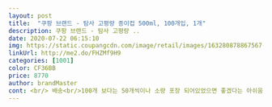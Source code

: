 ```yaml
---
layout: post 
title:  "쿠팡 브랜드 - 탐사 고평량 종이컵 500ml, 100개입, 1개" 
description: 쿠팡 브랜드 - 탐사 고평량 ..
date: 2020-07-22 06:15:10 
img: https://static.coupangcdn.com/image/retail/images/163280878867567-52db1d27-cbf8-4b33-adf2-a3d4c5d4b511.jpg 
linkUrl: http://me2.do/FHZMf9H9 
categories: [1001] 
color: CF36BB 
price: 8770 
author: brandMaster 
cont: <br/> 배송<br/>100개 보다는 50개씩이나 소량 포장 되어있었으면 좋겠다는 아쉬움이 좀 남네요.<br/><br/>100개를 구입했는데 평생 쓸 것 같아요.<br/><br/>그래서 쿠팡에서 가성비 좋은 종이컵으로 바로 주문했음!<br/>그리고 두께도 아주 두껍고 튼튼해요 ㅋㅋ<br/>근데 생각보다 아주아주 거대함…<br/>넉넉한 양으로 더운여름 수분충전 잘하고 있습니다!<br/>다같이 쓰자고.<br/>.<br/> 가격도 저렴하니 부담 없이 펑펑 쓸 수 있겠어요.<br/><br/>다음 구매는 한사이즈 줄여 주문해야겠어요.<br/><br/>다행히 구겨지거나 파손된 부분 없이 아주 안전하게 잘 도착했습니다!<br/>단, 페이퍼 컵홀더나 컵뚜껑도 별도로 같이 판매 해주시면 좋을것 같네요.<br/><br/>디자인도 마음에 듭니다.<br/><br/>뚜껑 따로 구매 해 아침마다 신랑 출근할 때 커피 타서 갖고 가라하면 운전하면서 차에서 마시기 좋다고 좋아해요.<br/><br/>로켓배송으로 주문했고 역시나 하루만에 도착했구요!<br/>매일매일 쓰는 것도 아니라서.<br/>.<br/><br/> 
---
```

 